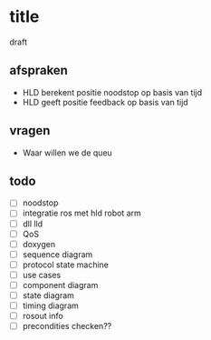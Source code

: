 # title

draft

## afspraken

* HLD berekent positie noodstop op basis van tijd
* HLD geeft positie feedback op basis van tijd

## vragen

* Waar willen we de queu

## todo

* [ ] noodstop
* [ ] integratie ros met hld robot arm
* [ ] dll lld
* [ ] QoS
* [ ] doxygen
* [ ] sequence diagram
* [ ] protocol state machine
* [ ] use cases
* [ ] component diagram
* [ ] state diagram
* [ ] timing diagram
* [ ] rosout info
* [ ] precondities checken??